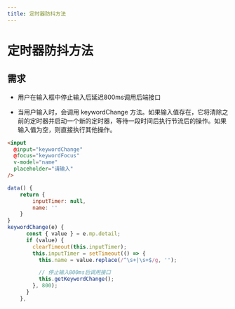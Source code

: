 ```yaml
---
title: 定时器防抖方法
---
```


# 定时器防抖方法

## 需求

- 用户在输入框中停止输入后延迟800ms调用后端接口

- 当用户输入时，会调用 keywordChange 方法。如果输入值存在，它将清除之前的定时器并启动一个新的定时器，等待一段时间后执行节流后的操作。如果输入值为空，则直接执行其他操作。

```html
<input
  @input="keywordChange"
  @focus="keywordFocus"
  v-model="name"
  placeholder="请输入"
/>
```

```js
data() {
    return {
        inputTimer: null,
        name: ''
    }
}
keywordChange(e) {
      const { value } = e.mp.detail;
      if (value) {
        clearTimeout(this.inputTimer);
        this.inputTimer = setTimeout(() => {
          this.name = value.replace(/^\s+|\s+$/g, '');

          // 停止输入800ms后调用接口
          this.getKeywordChange();
        }, 800);
      }
    },
```